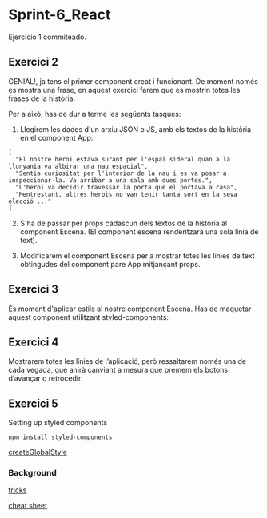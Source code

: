 # Sprint-6_React

Ejercicio 1 commiteado.

## Exercici 2
GENIAL!, ja tens el primer component creat i funcionant. De moment només es mostra una frase, en aquest exercici farem que es mostrin totes les frases de la història. 

Per a això, has de dur a terme les següents tasques:

1. Llegirem les dades d'un arxiu JSON o JS, amb els textos de la història en el component App:

```
[
  "El nostre heroi estava surant per l'espai sideral quan a la llunyania va albirar una nau espacial",
  "Sentia curiositat per l'interior de la nau i es va posar a inspeccionar-la. Va arribar a una sala amb dues portes.",
  "L'heroi va decidir travessar la porta que el portava a casa",
  "Mentrestant, altres herois no van tenir tanta sort en la seva elecció ..."
]
```

2. S'ha de passar per props cadascun dels textos de la història al component Escena. (El component escena renderitzarà una sola línia de text).

3. Modificarem el component Escena per a mostrar totes les línies de text obtingudes del component pare App mitjançant props.


## Exercici 3
És moment d'aplicar estils al nostre component Escena. Has de maquetar aquest component utilitzant styled-components:

## Exercici 4
Mostrarem totes les línies de l’aplicació, però ressaltarem només una de cada vegada, que anirà canviant a mesura que premem els botons d’avançar o retrocedir:

## Exercici 5
Setting up styled components
```
npm install styled-components
```

[createGlobalStyle](https://styled-components.com/docs/api#createglobalstyle)

### Background
[tricks](https://css-tricks.com/apply-a-filter-to-a-background-image/)

[cheat sheet](https://www.markdownguide.org/cheat-sheet/)
